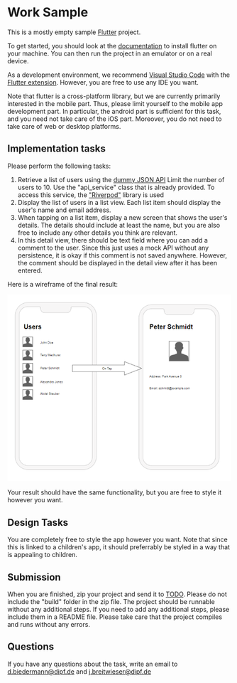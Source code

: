 # Work Sample

This is a mostly empty sample [Flutter](https://flutter.dev/) project. 

To get started, you should look at the [documentation](https://docs.flutter.dev/get-started/install) to install flutter on your machine. You can then run the project in an emulator or on a real device.

As a development environment, we recommend [Visual Studio Code](https://code.visualstudio.com/) with the [Flutter extension](https://marketplace.visualstudio.com/items?itemName=Dart-Code.flutter). However, you are free to use any IDE you want.

Note that flutter is a cross-platform library, but we are currently primarily interested in the mobile part. Thus, please limit yourself to the mobile app development part. 
In particular, the android part is sufficient for this task, and you need not take care of the iOS part. Moreover, you do not need to take care of web or desktop platforms.

## Implementation tasks
Please perform the following tasks:

1. Retrieve a list of users using the [dummy JSON API](https://dummyjson.com/docs/users)     Limit the number of users to 10. Use the "api_service" class that is already provided. To access this service, the ["Riverpod"](https://riverpod.dev/docs/introduction/why_riverpod) library is used 
2. Display the list of users in a list view. Each list item should display the user's name and email address.
3. When tapping on a list item, display a new screen that shows the user's details. The details should include at least the name, but you are also free to include any other details you think are relevant.
4. In this detail view, there should be text field where you can add a comment to the user. Since this just uses a mock API without any persistence, it is okay if this comment is not saved anywhere. However, the comment should be displayed in the detail view after it has been entered.


Here is a wireframe of the final result:

![Mockup of the final result](mockup.png)

Your result should have the same functionality, but you are free to style it however you want.


## Design Tasks

You are completely free to style the app however you want. Note that since this is linked to a children's app, it should preferrably be styled in a way that is appealing to children.

## Submission

When you are finished, zip your project and send it to [TODO](mailto:TODO). Please do not include the "build" folder in the zip file.
The project should be runnable without any additional steps. If you need to add any additional steps, please include them in a README file. 
Please take care that the project compiles and runs without any errors.

## Questions

If you have any questions about the task, write an email to [d.biedermann@dipf.de](mailto:d.biedermann@dipf.de) and [j.breitwieser@dipf.de](mailto:j.breitwieser@dipf.de)